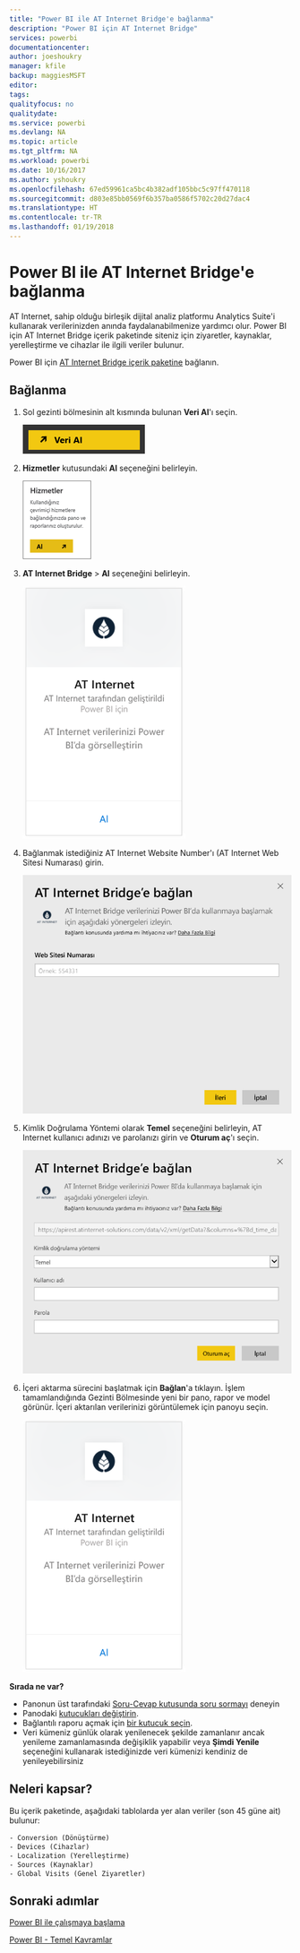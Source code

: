 ```yaml
---
title: "Power BI ile AT Internet Bridge'e bağlanma"
description: "Power BI için AT Internet Bridge"
services: powerbi
documentationcenter: 
author: joeshoukry
manager: kfile
backup: maggiesMSFT
editor: 
tags: 
qualityfocus: no
qualitydate: 
ms.service: powerbi
ms.devlang: NA
ms.topic: article
ms.tgt_pltfrm: NA
ms.workload: powerbi
ms.date: 10/16/2017
ms.author: yshoukry
ms.openlocfilehash: 67ed59961ca5bc4b382adf105bbc5c97ff470118
ms.sourcegitcommit: d803e85bb0569f6b357ba0586f5702c20d27dac4
ms.translationtype: HT
ms.contentlocale: tr-TR
ms.lasthandoff: 01/19/2018
---
```

# <a name="connect-to-at-internet-bridge-with-power-bi"></a>Power BI ile AT Internet Bridge'e bağlanma
AT Internet, sahip olduğu birleşik dijital analiz platformu Analytics Suite'i kullanarak verilerinizden anında faydalanabilmenize yardımcı olur. Power BI için AT Internet Bridge içerik paketinde siteniz için ziyaretler, kaynaklar, yerelleştirme ve cihazlar ile ilgili veriler bulunur.

Power BI için [AT Internet Bridge içerik paketine](https://app.powerbi.com/getdata/services/at-internet-bridge) bağlanın.

## <a name="how-to-connect"></a>Bağlanma
1. Sol gezinti bölmesinin alt kısmında bulunan **Veri Al**'ı seçin.
   
   ![](media/service-connect-to-at-internet/pbi_getdata.png) 
2. **Hizmetler** kutusundaki **Al** seçeneğini belirleyin.
   
   ![](media/service-connect-to-at-internet/pbi_getservices.png) 
3. **AT Internet Bridge** \> **Al** seçeneğini belirleyin.
   
   ![](media/service-connect-to-at-internet/atinternet.png)
4. Bağlanmak istediğiniz AT Internet Website Number'ı (AT Internet Web Sitesi Numarası) girin.
   
   ![](media/service-connect-to-at-internet/params.png)
5. Kimlik Doğrulama Yöntemi olarak **Temel** seçeneğini belirleyin, AT Internet kullanıcı adınızı ve parolanızı girin ve **Oturum aç**'ı seçin.
   
   ![](media/service-connect-to-at-internet/creds.png)
6. İçeri aktarma sürecini başlatmak için **Bağlan**'a tıklayın. İşlem tamamlandığında Gezinti Bölmesinde yeni bir pano, rapor ve model görünür. İçeri aktarılan verilerinizi görüntülemek için panoyu seçin.
   
    ![](media/service-connect-to-at-internet/atinternet.png)

**Sırada ne var?**

* Panonun üst tarafındaki [Soru-Cevap kutusunda soru sormayı](power-bi-q-and-a.md) deneyin
* Panodaki [kutucukları değiştirin](service-dashboard-edit-tile.md).
* Bağlantılı raporu açmak için [bir kutucuk seçin](service-dashboard-tiles.md).
* Veri kümeniz günlük olarak yenilenecek şekilde zamanlanır ancak yenileme zamanlamasında değişiklik yapabilir veya **Şimdi Yenile** seçeneğini kullanarak istediğinizde veri kümenizi kendiniz de yenileyebilirsiniz

## <a name="whats-included"></a>Neleri kapsar?
Bu içerik paketinde, aşağıdaki tablolarda yer alan veriler (son 45 güne ait) bulunur:  

    - Conversion (Dönüştürme)  
    - Devices (Cihazlar)  
    - Localization (Yerelleştirme)  
    - Sources (Kaynaklar)  
    - Global Visits (Genel Ziyaretler)  

## <a name="next-steps"></a>Sonraki adımlar
[Power BI ile çalışmaya başlama](service-get-started.md)

[Power BI - Temel Kavramlar](service-basic-concepts.md)

